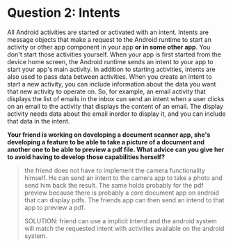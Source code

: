 # Question 2: Intents

All Android activities are started or activated with an intent. Intents are message objects that make a request to
the Android runtime to start an activity or other app component in your app **or in some other app**. You don't start
those activities yourself. When your app is first started from the device home screen, the Android runtime sends an
intent to your app to start your app's main activity. In addition to starting activities, intents are also used to
pass data between activities. When you create an intent to start a new activity, you can include information about
the data you want that new activity to operate on. So, for example, an email activity that displays the list of
emails in the inbox can send an intent when a user clicks on an email to the activity that displays the content of an
email. The display activity needs data about the email inorder to display it, and you can include that data in the
intent.

**Your friend is working on developing a document scanner app, she's developing a feature to be able to take a picture
of a document and another one to be able to preview a pdf file. What advice can you give her to avoid having to
develop those capabilities herself?**

> the friend does not have to implement the camera functionality himself. He can send an intent to 
> the camera app to take a photo and send him back the result. The same holds probably for the pdf preview
> because there is probably a core document app on android that can display pdfs. The friends app 
> can then send an intend to that app to preview a pdf. 
> 
> SOLUTION: friend can use a implicit intend and the android system will match the requested intent 
> with activities available on the android system. 